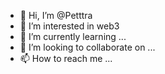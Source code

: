 - 👋 Hi, I’m @Petttra    
- 👀 I’m interested in web3 
- 🌱 I’m currently learning ...
- 💞️ I’m looking to collaborate on ...
- 📫 How to reach me ...

<!---
Petttra/Petttra is a ✨ special ✨ repository because its `README.md` (this file) appears on your GitHub profile.
You can click the Preview link to take a look at your changes.
--->
